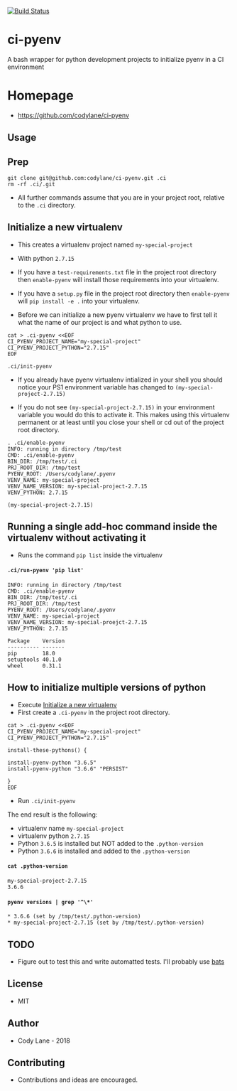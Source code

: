 [![Build Status](https://travis-ci.org/codylane/ci-pyenv.svg?branch=master)](https://travis-ci.org/codylane/ci-pyenv)

# ci-pyenv
A bash wrapper for python development projects to initialize pyenv in a CI environment

# Homepage

* https://github.com/codylane/ci-pyenv

Usage
-----

## Prep

```
git clone git@github.com:codylane/ci-pyenv.git .ci
rm -rf .ci/.git
```

* All further commands assume that you are in your project root, relative to the `.ci` directory.

## Initialize a new virtualenv

* This creates a virtualenv project named `my-special-project`
* With python `2.7.15`

* If you have a `test-requirements.txt` file in the project root directory then `enable-pyenv` will install those requirements into your virtualenv.
* If you have a `setup.py` file in the project root directory then `enable-pyenv` will `pip install -e .` into your virtualenv.

* Before we can initialize a new pyenv virtualenv we have to first tell it what the name of our project is and what python to use.

```
cat > .ci-pyenv <<EOF
CI_PYENV_PROJECT_NAME="my-special-project"
CI_PYENV_PROJECT_PYTHON="2.7.15"
EOF

.ci/init-pyenv
```

* If you already have pyenv virtualenv intialized in your shell you should notice your PS1 environment variable has changed to `(my-special-project-2.7.15)`

* If you do not see `(my-special-project-2.7.15)` in your environment variable you would do this to activate it. This makes using this virtualenv permanent or at least until you close your shell or cd out of the project root directory.

```
. .ci/enable-pyenv
INFO: running in directory /tmp/test
CMD: .ci/enable-pyenv
BIN_DIR: /tmp/test/.ci
PRJ_ROOT_DIR: /tmp/test
PYENV_ROOT: /Users/codylane/.pyenv
VENV_NAME: my-special-project
VENV_NAME_VERSION: my-special-project-2.7.15
VENV_PYTHON: 2.7.15

(my-special-project-2.7.15)
```

## Running a single add-hoc command inside the virtualenv without activating it

* Runs the command `pip list` inside the virtualenv

#### `.ci/run-pyenv 'pip list'`

```
INFO: running in directory /tmp/test
CMD: .ci/enable-pyenv
BIN_DIR: /tmp/test/.ci
PRJ_ROOT_DIR: /tmp/test
PYENV_ROOT: /Users/codylane/.pyenv
VENV_NAME: my-special-project
VENV_NAME_VERSION: my-special-proejct-2.7.15
VENV_PYTHON: 2.7.15

Package    Version
---------- -------
pip        18.0
setuptools 40.1.0
wheel      0.31.1
```

## How to initialize multiple versions of python

* Execute [Initialize a new virtualenv](#initialize-a-new-virtualenv)
* First create a `.ci-pyenv` in the project root directory.

```
cat > .ci-pyenv <<EOF
CI_PYENV_PROJECT_NAME="my-special-project"
CI_PYENV_PROJECT_PYTHON="2.7.15"

install-these-pythons() {

install-pyenv-python "3.6.5"
install-pyenv-python "3.6.6" "PERSIST"

}
EOF
```

* Run `.ci/init-pyenv`

The end result is the following:

* virtualenv name `my-special-project`
* virtualenv python `2.7.15`
* Python `3.6.5` is installed but NOT added to the `.python-version`
* Python `3.6.6` is installed and added to the `.python-version`

#### `cat .python-version`

```
my-special-project-2.7.15
3.6.6
```

#### `pyenv versions | grep '^\*'`

```
* 3.6.6 (set by /tmp/test/.python-version)
* my-special-project-2.7.15 (set by /tmp/test/.python-version)
```

TODO
----

* Figure out to test this and write automatted tests. I'll probably use [bats](https://github.com/sstephenson/bats)

License
-------

* MIT

Author
------

* Cody Lane - 2018

Contributing
------------

* Contributions and ideas are encouraged.
